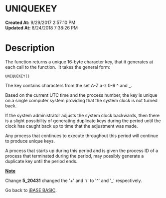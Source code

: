 # UNIQUEKEY

**Created At:** 9/29/2017 2:57:10 PM  
**Updated At:** 8/24/2018 7:38:26 PM  


# Description

The function returns a unique 16-byte character key, that it generates at each call to the function.  It takes the general form:

```
UNIQUEKEY()
```



The key contains characters from the set A-Z a-z 0-9 ^ and \_.

Based on the current UTC time and the process number, the key is unique on a single computer system providing that the system clock is not turned back.

If the system administrator adjusts the system clock backwards, then there is a slight possibility of generating duplicate keys during the period until the clock has caught back up to time that the adjustment was made.

Any process that continues to execute throughout this period will continue to produce unique keys.

A process that starts up during this period and is given the process ID of a process that terminated during the period, may possibly generate a duplicate key until the period ends.

**<u>Note</u>**

Change **5\_20431** changed the '+' and '/' to '^' and '\_' respectively.

Go back to [jBASE BASIC](263498-jbase-basic).
